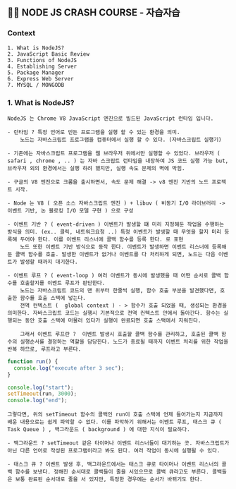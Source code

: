 ## 👨‍💻 NODE JS CRASH COURSE - 자습자습

### Context

    1. What is NodeJS?
    2. JavaScript Basic Review
    3. Functions of NodeJS
    4. Establishing Server
    5. Package Manager
    6. Express Web Server
    7. MYSQL / MONGODB

### 1. What is NodeJS?

    NodeJS 는 Chrome V8 JavaScript 엔진으로 빌드된 JavaScript 런타임 입니다.

    - 런타임 ? 특정 언어로 만든 프로그램을 실행 할 수 있는 환경을 의미.
        노드는 자바스크립트 프로그램을 컴퓨터에서 실행 할 수 있다. (자바스크립트 실행기)

    - 기존에는 자바스크립트 프로그램을 웹 브라우저 위에서만 실행할 수 있었다. 브라우저 ( safari , chrome , .. ) 는 자바 스크립트 런타임을 내장하여 JS 코드 실행 가능 but, 브라우저 외의 환경에서는 실행 하려 했지만, 실행 속도 문제의 벽에 막힘.

    - 구글의 V8 엔진으로 크롬을 출시하면서, 속도 문제 해결 -> v8 엔진 기반의 노드 프로젝트 시작.

    - Node 는 V8 ( 오픈 소스 자바스크립트 엔진 ) + libuv ( 비동기 I/O 라이브러리 -> 이벤트 기반, 논 블로킹 I/O 모델 구현 ) 으로 구성

    - 이벤트 기반 ? ( event-driven ) 이벤트가 발생할 떄 미리 지정해둔 작업을 수행하는 방식을 의미. (ex.. 클릭, 네트워크요청 ..) 특정 이벤트가 발생할 때 무엇을 할지 미리 등록해 두어야 한다. 이를 이벤트 리스너에 콜백 함수를 등록 한다. 로 표현
        노드 또한 이벤트 기반 방식으로 동작 한다. 이벤트가 발생하면 이벤트 리스너에 등록해둔 콜백 함수를 호출. 발생한 이벤트가 없거나 이벤트를 다 처리하게 되면, 노드는 다음 이벤트가 발생할 때까지 대기한다.

    - 이벤트 루프 ? ( event-loop ) 여러 이벤트가 동시에 발생했을 때 어떤 순서로 콜백 함수를 호출할지를 이벤트 루프가 판단한다.
        노드는 자바스크립트 코드의 맨 위부터 한줄씩 실행, 함수 호출 부분을 발견했다면, 호출한 함수를 호출 스택에 넣는다.
        전역 컨텍스트 (  global context ) - > 함수가 호출 되었을 때, 생성되는 환경을 의미한다. 자바스크립트 코드는 실행시 기본적으로 전역 컨텍스트 안에서 돌아간다. 함수는 실행되는 동안 호출 스택에 머물러 있다가 실행이 완료되면 호출 스택에서 지워진다.

        그래서 이벤트 루프란 ?  이벤트 발생시 호출할 콜백 함수를 관리하고, 호출된 콜백 함수의 실행순서를 결정하는 역할을 담당한다. 노드가 종료될 때까지 이벤트 처리를 위한 작업을 반복 하므로, 루프라고 부른다.

```javascript
function run() {
  console.log("execute after 3 sec");
}

console.log("start");
setTimeout(run, 3000);
console.log("end");
```

    그렇다면, 위의 setTimeout 함수의 콜백인 run이 호출 스택에 언제 들어가는지 지금까지 배운 내용으로는 쉽게 파악할 수 없다. 이를 파악하기 위해서는 이벤트 루프, 태스크 큐 ( Task Queue ) , 백그라운드 ( background ) 에 대한 지식이 필요하다.

    - 백그라운드 ? setTimeout 같은 타이머나 이벤트 리스너들이 대기하는 곳. 자바스크립트가 아닌 다른 언어로 작성된 프로그램이라고 봐도 된다. 여러 작업이 동시에 실행될 수 있다.

    - 태스크 큐 ? 이벤트 발생 후, 백그라운드에서는 태스크 큐로 타이머나 이벤트 리스너의 콜백 함수를 보낸다. 정해진 순서대로 콜백들이 줄을 서있으므로 콜백 큐라고도 부른다. 콜백들은 보통 완료된 순서대로 줄을 서 있지만, 특정한 경우에는 순서가 바뀌기도 한다.
